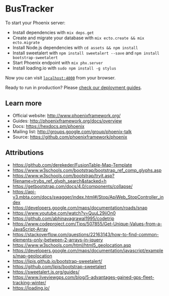 # BusTracker

To start your Phoenix server:

  * Install dependencies with `mix deps.get`
  * Create and migrate your database with `mix ecto.create && mix ecto.migrate`
  * Install Node.js dependencies with `cd assets && npm install`
  * Install sweetalert with `npm install sweetalert --save` and `npm install bootstrap-sweetalert`
  * Start Phoenix endpoint with `mix phx.server`
  * Install loading.io with `sudo npm install -g stylus`

Now you can visit [`localhost:4000`](http://localhost:4000) from your browser.

Ready to run in production? Please [check our deployment guides](http://www.phoenixframework.org/docs/deployment).

## Learn more

  * Official website: http://www.phoenixframework.org/
  * Guides: http://phoenixframework.org/docs/overview
  * Docs: https://hexdocs.pm/phoenix
  * Mailing list: http://groups.google.com/group/phoenix-talk
  * Source: https://github.com/phoenixframework/phoenix
  
## Attributions

  * https://github.com/derekeder/FusionTable-Map-Template
  * https://www.w3schools.com/bootstrap/bootstrap_ref_comp_glyphs.asp
  * https://www.w3schools.com/bootstrap/tryit.asp?filename=trybs_ref_glyph_search&stacked=h
  * https://getbootstrap.com/docs/4.0/components/collapse/
  * https://api-v3.mbta.com/docs/swagger/index.html#/Stop/ApiWeb_StopController_index
  * https://developers.google.com/maps/documentation/roads/snap
  * https://www.youtube.com/watch?v=QuuL29iiOn0
  * https://github.com/abhinavagrawal1995/codetrip
  * https://www.codeproject.com/Tips/507855/Get-Unique-Values-from-a-JavaScript-Array 
  * https://stackoverflow.com/questions/22163143/how-to-find-common-elements-only-between-2-arrays-in-jquery 
  * https://www.w3schools.com/html/html5_geolocation.asp
  * https://developers.google.com/maps/documentation/javascript/examples/map-geolocation 
  * https://lipis.github.io/bootstrap-sweetalert/
  * https://github.com/lipis/bootstrap-sweetalert
  * https://sweetalert.js.org/guides/
  * https://www.liveviewgps.com/blog/5-advantages-gained-gps-fleet-tracking-winter/
  * https://loading.io/
